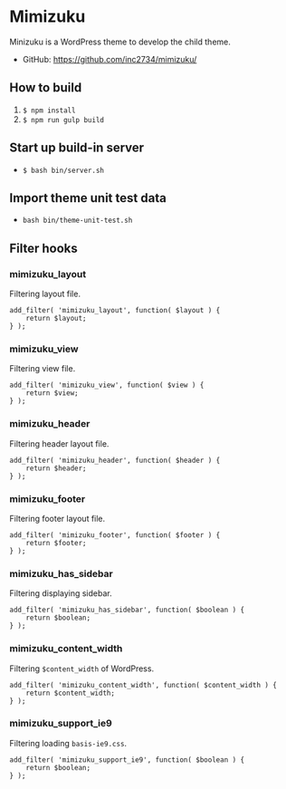 # Mimizuku
Minizuku is a WordPress theme to develop the child theme.

* GitHub: https://github.com/inc2734/mimizuku/

## How to build
1. `$ npm install`
2. `$ npm run gulp build`

## Start up build-in server
* `$ bash bin/server.sh`

## Import theme unit test data
* `bash bin/theme-unit-test.sh`

## Filter hooks

### mimizuku_layout

Filtering layout file.

```
add_filter( 'mimizuku_layout', function( $layout ) {
	return $layout;
} );
```

### mimizuku_view

Filtering view file.

```
add_filter( 'mimizuku_view', function( $view ) {
	return $view;
} );
```

### mimizuku_header

Filtering header layout file.

```
add_filter( 'mimizuku_header', function( $header ) {
	return $header;
} );
```

### mimizuku_footer

Filtering footer layout file.

```
add_filter( 'mimizuku_footer', function( $footer ) {
	return $footer;
} );
```

### mimizuku_has_sidebar

Filtering displaying sidebar.

```
add_filter( 'mimizuku_has_sidebar', function( $boolean ) {
	return $boolean;
} );
```

### mimizuku_content_width

Filtering `$content_width` of WordPress.

```
add_filter( 'mimizuku_content_width', function( $content_width ) {
	return $content_width;
} );
```

### mimizuku_support_ie9

Filtering loading `basis-ie9.css`.

```
add_filter( 'mimizuku_support_ie9', function( $boolean ) {
	return $boolean;
} );
```
